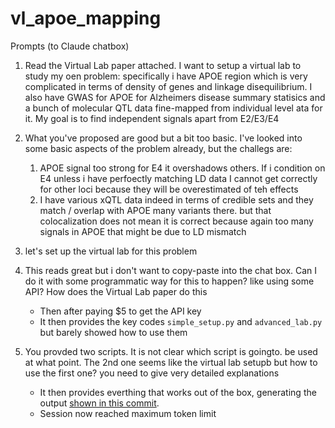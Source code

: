 # vl_apoe_mapping

Prompts (to Claude chatbox)

1. Read the Virtual Lab paper attached. I want to setup a virtual lab to study my oen problem: specifically i have APOE region which is very complicated in terms of density of genes and linkage disequilibrium. I also have GWAS for APOE for Alzheimers disease summary statisics and a bunch of molecular QTL data fine-mapped from individual level ata for it. My goal is to find independent signals apart from E2/E3/E4

2. What you've proposed are good but a bit too basic. I've looked into some basic aspects of the problem already, but the challegs are:
    1. APOE signal too strong for E4 it overshadows others. If i condition on E4 unless i have perfoectly matching LD data I cannot get correctly for other loci because they will be overestimated of teh effects
    2. I have various xQTL data indeed in terms of credible sets and they match / overlap with APOE many variants there. but that colocalization does not mean it is correct because again too many signals in APOE that might be due to LD mismatch

3. let's set up the virtual lab for this problem 

4. This reads great but i don't want to copy-paste into the chat box. Can I do it with some programmatic way for this to happen? like using some API? How does the Virtual Lab paper do this 
    - Then after paying $5 to get the API key
    - It then provides the key codes `simple_setup.py` and `advanced_lab.py` but barely showed how to use them

5. You provded two scripts. It is not clear which script is goingto. be used at what point. The 2nd one seems like the virtual lab setupb but how to use the first one? you need to give very detailed explanations
    - It then provides everthing that works out of the box, generating the output [shown in this commit]().
    - Session now reached maximum token limit



